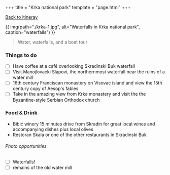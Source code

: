 +++
title = "Krka national park"
template = "page.html"
+++

[Back to itineray](../)


{{ img(path="./krka-1.jpg",
       alt="Waterfalls in Krka national park",
       caption="waterfalls") }}

> Water, waterfalls, and a boat tour

### Things to do

- [ ] Have coffee at a café overlooking Skradinski Buk waterfall
- [ ] Visit Manojlovacki Slapovi, the northernmost waterfall near the ruins of a water mill
- [ ] 16th century Franciscan monastery on Visovac island and view the 15th century copy of Aesop's fables
- [ ] Take in the amazing view from Krka monastery and visit the the Byzantine-style Serbian Orthodox church 

### Food & Drink

- Bibic winery 15 minutes drive from Skradin for great local wines and accompanying dishes plus local olives
- Restoran Skala or one of the other restaurants in Skradinski Buk

###### Photo opportunities 

- [ ] Waterfalls!
- [ ] remains of the old water mill
